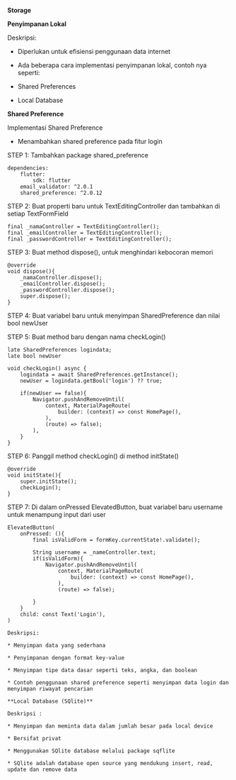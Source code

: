 **Storage**

**Penyimpanan Lokal**

Deskripsi:

* Diperlukan untuk efisiensi penggunaan data internet

* Ada beberapa cara implementasi penyimpanan lokal, contoh nya seperti:

- Shared Preferences

- Local Database

**Shared Preference**

Implementasi Shared Preference

* Menambahkan shared preference pada fitur login

STEP 1: Tambahkan package shared_preference

```
dependencies:
    flutter:
        sdk: flutter
    email_validator: ^2.0.1
    shared_preference: ^2.0.12
```

STEP 2: Buat properti baru untuk TextEditingController dan tambahkan di setiap TextFormField

```
final _namaController = TextEditingController();
final _emailController = TextEditingController();
final _passwordController = TextEditingController();

```
STEP 3: Buat method dispose(), untuk menghindari kebocoran memori

```
@override
void dispose(){
    _namaController.dispose();
    _emailController.dispose();
    _passwordController.dispose();
    super.dispose();
}
```

STEP 4: Buat variabel baru untuk menyimpan SharedPreference dan nilai bool newUser

STEP 5: Buat method baru dengan nama checkLogin()

```
late SharedPreferences logindata;
late bool newUser

void checkLogin() async {
    logindata = await SharedPreferences.getInstance();
    newUser = logindata.getBool('login') ?? true;

    if(newUser == false){
        Navigator.pushAndRemoveUntil(
            context, MaterialPageRoute(
                builder: (context) => const HomePage(),
            ),
            (route) => false);
        ),
    }
}
```

STEP 6: Panggil method checkLogin() di method initState()

```
@override
void initState(){
    super.initState();
    checkLogin();
}
```
STEP 7: Di dalam onPressed ElevatedButton, buat variabel baru username untuk menampung input dari user

```
ElevatedButton(
    onPressed: (){
        final isValidForm = formKey.currentState!.validate();

        String username = _nameController.text;
        if(isValidForm){
            Navigator.pushAndRemoveUntil(
                context, MaterialPageRoute(
                    builder: (context) => const HomePage(),
                ),
                (route) => false);
            
        }
    }
    child: const Text('Login'),
)

Deskripsi:

* Menyimpan data yang sederhana

* Penyimpanan dengan format key-value

* Menyimpan tipe data dasar seperti teks, angka, dan boolean

* Contoh penggunaan shared preference seperti menyimpan data login dan menyimpan riwayat pencarian

**Local Database (SQlite)**

Deskripsi :

* Menyimpan dan meminta data dalam jumlah besar pada local device

* Bersifat privat

* Menggunakan SQlite database melalui package sqflite

* SQlite adalah database open source yang mendukung insert, read, update dan remove data